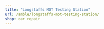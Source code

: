 ```yaml
---
title: "Longstaffs MOT Testing Station"
url: /amble/longstaffs-mot-testing-station/
shop: car repair
---
```

